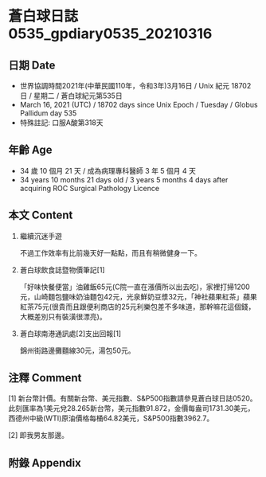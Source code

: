 [_metadata_:encoding]: - "utf-8"
[_metadata_:language]: - "zh-Hant-TW"
[_metadata_:fileformat]: - "markdown"
[_metadata_:MIME_type]: - "text/plain"
[_metadata_:markdown_version]: - "commonmark version 0.29"
[_metadata_:markdown_spec]: - "https://spec.commonmark.org/0.29/"

# 蒼白球日誌0535_gpdiary0535_20210316 #

## 日期 Date ##

* 世界協調時間2021年(中華民國110年，令和3年)3月16日 / Unix 紀元 18702 日 / 星期二 / 蒼白球紀元第535日
* March 16, 2021 (UTC) / 18702 days since Unix Epoch / Tuesday / Globus Pallidum day 535
* 特殊註記: 口服A酸第318天

## 年齡 Age ##

* 34 歲 10 個月 21 天 / 成為病理專科醫師 3 年 5 個月 4 天
* 34 years 10 months 21 days old / 3 years 5 months 4 days after acquiring ROC Surgical Pathology Licence

## 本文 Content ##

1. 繼續沉迷手遊

    不過工作效率有比前幾天好一點點，而且有稍微健身一下。
    
2. 蒼白球飲食誌暨物價筆記[1]

    「好味快餐便當」油雞飯65元(C院一直在漲價所以出去吃)，家裡打掃1200元，山崎麵包鹽味奶油麵包42元，光泉鮮奶豆漿32元，「神社蘋果紅茶」蘋果紅茶75元(很貴而且跟便利商店的25元利樂包差不多味道，那幹嘛花這個錢，大概差別只有裝潢很漂亮)。
    
3. 蒼白球南港通訊處[2]支出回報[1]

    錦州街路邊攤麵線30元，湯包50元。

## 注釋 Comment ##

[1] 新台幣計價。有關新台幣、美元指數、S&P500指數請參見蒼白球日誌0520。此刻匯率為1美元兌28.265新台幣，美元指數91.872，金價每盎司1731.30美元，西德州中級(WTI)原油價格每桶64.82美元，S&P500指數3962.7。

[2] 即我男友那邊。

## 附錄 Appendix ##


